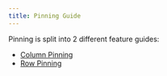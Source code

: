 ```yaml
---
title: Pinning Guide
---
```


<!-- Deprecated  -->

Pinning is split into 2 different feature guides:

- [Column Pinning](../column-pinning)
- [Row Pinning](../row-pinning)